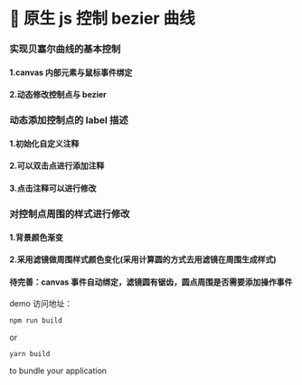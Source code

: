 # 🚀 原生 js 控制 bezier 曲线

### 实现贝塞尔曲线的基本控制

#### 1.canvas 内部元素与鼠标事件绑定

#### 2.动态修改控制点与 bezier

### 动态添加控制点的 label 描述

#### 1.初始化自定义注释

#### 2.可以双击点进行添加注释

#### 3.点击注释可以进行修改

### 对控制点周围的样式进行修改

#### 1.背景颜色渐变

#### 2.采用滤镜做周围样式颜色变化(采用计算圆的方式去用滤镜在周围生成样式)

#### 待完善：canvas 事件自动绑定，滤镜圆有锯齿，圆点周围是否需要添加操作事件

demo 访问地址：

```
npm run build
```

or

```
yarn build
```

to bundle your application
